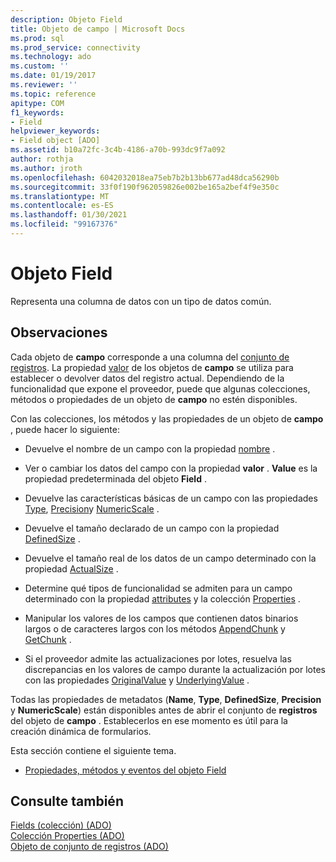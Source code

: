 ```yaml
---
description: Objeto Field
title: Objeto de campo | Microsoft Docs
ms.prod: sql
ms.prod_service: connectivity
ms.technology: ado
ms.custom: ''
ms.date: 01/19/2017
ms.reviewer: ''
ms.topic: reference
apitype: COM
f1_keywords:
- Field
helpviewer_keywords:
- Field object [ADO]
ms.assetid: b10a72fc-3c4b-4186-a70b-993dc9f7a092
author: rothja
ms.author: jroth
ms.openlocfilehash: 6042032018ea75eb7b2b13bb677ad48dca56290b
ms.sourcegitcommit: 33f0f190f962059826e002be165a2bef4f9e350c
ms.translationtype: MT
ms.contentlocale: es-ES
ms.lasthandoff: 01/30/2021
ms.locfileid: "99167376"
---
```

# <a name="field-object"></a>Objeto Field
Representa una columna de datos con un tipo de datos común.  
  
## <a name="remarks"></a>Observaciones  
 Cada objeto de **campo** corresponde a una columna del [conjunto de registros](../../../ado/reference/ado-api/recordset-object-ado.md). La propiedad [valor](../../../ado/reference/ado-api/value-property-ado.md) de los objetos de **campo** se utiliza para establecer o devolver datos del registro actual. Dependiendo de la funcionalidad que expone el proveedor, puede que algunas colecciones, métodos o propiedades de un objeto de **campo** no estén disponibles.  
  
 Con las colecciones, los métodos y las propiedades de un objeto de **campo** , puede hacer lo siguiente:  
  
-   Devuelve el nombre de un campo con la propiedad [nombre](../../../ado/reference/ado-api/name-property-ado.md) .  
  
-   Ver o cambiar los datos del campo con la propiedad **valor** . **Value** es la propiedad predeterminada del objeto **Field** .  
  
-   Devuelve las características básicas de un campo con las propiedades [Type](../../../ado/reference/ado-api/type-property-ado.md), [Precision](../../../ado/reference/ado-api/precision-property-ado.md)y [NumericScale](../../../ado/reference/ado-api/numericscale-property-ado.md) .  
  
-   Devuelve el tamaño declarado de un campo con la propiedad [DefinedSize](../../../ado/reference/ado-api/definedsize-property.md) .  
  
-   Devuelve el tamaño real de los datos de un campo determinado con la propiedad [ActualSize](../../../ado/reference/ado-api/actualsize-property-ado.md) .  
  
-   Determine qué tipos de funcionalidad se admiten para un campo determinado con la propiedad [attributes](../../../ado/reference/ado-api/attributes-property-ado.md) y la colección [Properties](../../../ado/reference/ado-api/properties-collection-ado.md) .  
  
-   Manipular los valores de los campos que contienen datos binarios largos o de caracteres largos con los métodos [AppendChunk](../../../ado/reference/ado-api/appendchunk-method-ado.md) y [GetChunk](../../../ado/reference/ado-api/getchunk-method-ado.md) .  
  
-   Si el proveedor admite las actualizaciones por lotes, resuelva las discrepancias en los valores de campo durante la actualización por lotes con las propiedades [OriginalValue](../../../ado/reference/ado-api/originalvalue-property-ado.md) y [UnderlyingValue](../../../ado/reference/ado-api/underlyingvalue-property.md) .  
  
 Todas las propiedades de metadatos (**Name**, **Type**, **DefinedSize**, **Precision** y **NumericScale**) están disponibles antes de abrir el conjunto de **registros** del objeto de **campo** . Establecerlos en ese momento es útil para la creación dinámica de formularios.  
  
 Esta sección contiene el siguiente tema.  
  
-   [Propiedades, métodos y eventos del objeto Field](../../../ado/reference/ado-api/field-object-properties-methods-and-events.md)  
  
## <a name="see-also"></a>Consulte también  
 [Fields (colección) (ADO)](../../../ado/reference/ado-api/fields-collection-ado.md)   
 [Colección Properties (ADO)](../../../ado/reference/ado-api/properties-collection-ado.md)   
 [Objeto de conjunto de registros (ADO)](../../../ado/reference/ado-api/recordset-object-ado.md)
